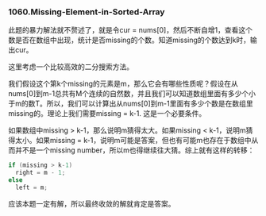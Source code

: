 ### 1060.Missing-Element-in-Sorted-Array

此题的暴力解法就不赘述了，就是令cur = nums[0]，然后不断自增1，查看这个数是否在数组中出现，统计是否missing的个数。知道missing的个数达到k时，输出cur。

这里考虑一个比较高效的二分搜索方法。

我们假设这个第k个missing的元素是m，那么它会有哪些性质呢？假设在从nums[0]到m-1总共有M个连续的自然数，并且我们可以知道数组里面有多少个小于m的数T。所以，我们可以计算出从nums[0]到m-1里面有多少个数是在数组里missing的。理论上我们需要missing = k-1. 这是一个必要条件。

如果数组中missing > k-1，那么说明m猜得太大。如果missing < k-1，说明m猜得太小。如果missing = k-1，说明m可能是答案，但也有可能m也存在于数组中从而并不是一个missing number，所以m也得继续往大猜。综上就有这样的转移：
```cpp
if (missing > k-1)
  right = m - 1;
else
  left = m;
```
应该本题一定有解，所以最终收敛的解就肯定是答案。
